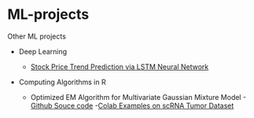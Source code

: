 # ML-projects
Other ML projects

- Deep Learning
    -  [Stock Price Trend Prediction via LSTM Neural Network](./KailinW_StockPred_LSTM.pdf)


- Computing Algorithms in R
    -  Optimized EM Algorithm for Multivariate Gaussian Mixture Model
        -[Github Souce code](https://github.com/srhaup2/clustering_scRNA/blob/main/R/normMixEm.R)
        -[Colab Examples on scRNA Tumor Dataset](https://colab.research.google.com/drive/14U0oFzB21j1-rswnQfkHt3YT93l2Z9-7?usp=sharing)
